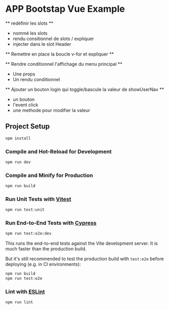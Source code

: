 # APP Bootstap Vue Example

** redéfinir les slots **
- nommé les slots
- rendu consitionnel de slots / expliquer
- injecter dans le slot Header

** Remettre en place la boucle v-for et expliquer **

** Rendre conditionnel l'affichage du menu principal **
- Une  props
- Un rendu conditionnel

** Ajouter un bouton login qui toggle/bascule la valeur de showUserNav **
- un bouton
- l'event click
- une methode pour modifier la valeur

## Project Setup

```sh
npm install
```

### Compile and Hot-Reload for Development

```sh
npm run dev
```

### Compile and Minify for Production

```sh
npm run build
```

### Run Unit Tests with [Vitest](https://vitest.dev/)

```sh
npm run test:unit
```

### Run End-to-End Tests with [Cypress](https://www.cypress.io/)

```sh
npm run test:e2e:dev
```

This runs the end-to-end tests against the Vite development server.
It is much faster than the production build.

But it's still recommended to test the production build with `test:e2e` before deploying (e.g. in CI environments):

```sh
npm run build
npm run test:e2e
```

### Lint with [ESLint](https://eslint.org/)

```sh
npm run lint
```
